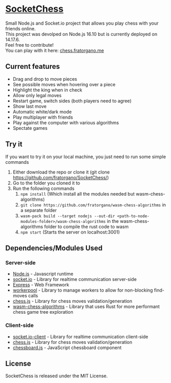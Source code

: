 # [SocketChess](https://chess.fratorgano.me/)
Small Node.js and Socket.io project that allows you play chess with your friends online. <br/>
This project was devolped on Node.js 16.10 but is currently deployed on 14.17.6. <br/>
Feel free to contribute! <br/>
You can play with it here: [chess.fratorgano.me](https://chess.fratorgano.me/)

## Current features
* Drag and drop to move pieces
* See possible moves when hovering over a piece
* Highlight the king when in check
* Allow only legal moves
* Restart game, switch sides (both players need to agree)
* Show last move
* Automatic white/dark mode
* Play multiplayer with friends
* Play against the computer with various algorithms
* Spectate games

## Try it
If you want to try it on your local machine, you just need to run some simple commands
1. Either download the repo or clone it (git clone https://github.com/fratorgano/SocketChess/)
1. Go to the folder you cloned it to
1. Run the following commands
    1. ```npm install``` (Which install all the modules needed but wasm-chess-algorithms)
    1. ```git clone https://github.com/fratorgano/wasm-chess-algorithms``` in a separate folder
    1. ```wasm-pack build --target nodejs --out-dir <path-to-node-modules-folder>/wasm-chess-algorithms``` in the wasm-chess-algorithms folder to compile the rust code to wasm
    1. ```npm start``` (Starts the server on localhost:3001)

## Dependencies/Modules Used
### Server-side
* [Node.js](https://github.com/nodejs/node) - Javascript runtime
* [socket.io](https://github.com/socketio/socket.io) - Library for realtime communication server-side
* [Express](https://github.com/expressjs/express) - Web Framework
* [workerpool](https://github.com/josdejong/workerpool) - Library to manage workers to allow for non-blocking find-moves calls  
* [chess.js](https://github.com/jhlywa/chess.js) - Library for chess moves validation/generation
* [wasm-chess-algorithms](https://github.com/fratorgano/wasm-chess-algorithms) - Library that uses Rust for more performant chess game tree exploration

### Client-side
* [socket.io-client](https://github.com/socketio/socket.io-client) - Library for realtime communication client-side
* [chess.js](https://github.com/jhlywa/chess.js) - Library for chess moves validation/generation
* [chessboard.js](https://github.com/oakmac/chessboardjs) - JavaScript chessboard component

## License
SocketChess is released under the MIT License.
